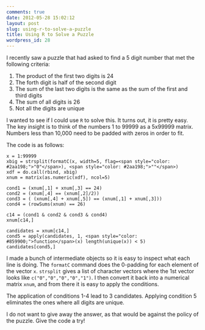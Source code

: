 ```yaml
---
comments: true
date: 2012-05-28 15:02:12
layout: post
slug: using-r-to-solve-a-puzzle
title: Using R to Solve a Puzzle
wordpress_id: 28
---
```


I recently saw a puzzle that had asked to find a 5 digit number that met the following criteria: 

  1. The product of the first two digits is 24 
  2. The forth digit is half of the second digit 
  3. The sum of the last two digits is the same as the sum of the first and third digits 
  4. The sum of all digits is 26 
  5. Not all the digits are unique 
  

I wanted to see if I could use `R` to solve this. It turns out, it is pretty easy. The key insight is to think of the numbers 1 to 99999 as a 5x99999 matrix. Numbers less than 10,000 need to be padded with zeros in order to fit. 

The code is as follows: 

   
    
    x = 1:99999
    xbig = strsplit(formatC(x, width=5, flag=<span style="color: #2aa198;">"0"</span>), <span style="color: #2aa198;">""</span>)
    xdf = do.call(rbind, xbig)
    xnum = matrix(as.numeric(xdf), ncol=5)
    
    cond1 = (xnum[,1] + xnum[,3] == 24)
    cond2 = (xnum[,4] == (xnum[,2]/2))
    cond3 = ( (xnum[,4] + xnum[,5]) == (xnum[,1] + xnum[,3]))
    cond4 = (rowSums(xnum) == 26)
    
    c14 = (cond1 & cond2 & cond3 & cond4)
    xnum[c14,]
    
    candidates = xnum[c14,]
    cond5 = apply(candidates, 1, <span style="color: #859900;">function</span>(x) length(unique(x)) < 5)
    candidates[cond5,] 
    
    

  

I made a bunch of intermediate objects so it is easy to inspect what each line is doing. The `formatC` command does the 0-padding for each element of the vector `x`. `strsplit` gives a list of character vectors where the 1st vector looks like `c("0","0","0","0","1")`. I then convert it back into a numerical matrix `xnum`, and from there it is easy to apply the conditions. 

The application of conditions 1-4 lead to 3 candidates. Applying condition 5 eliminates the ones where all digits are unique. 

I do not want to give away the answer, as that would be against the policy of the puzzle. Give the code a try! 
